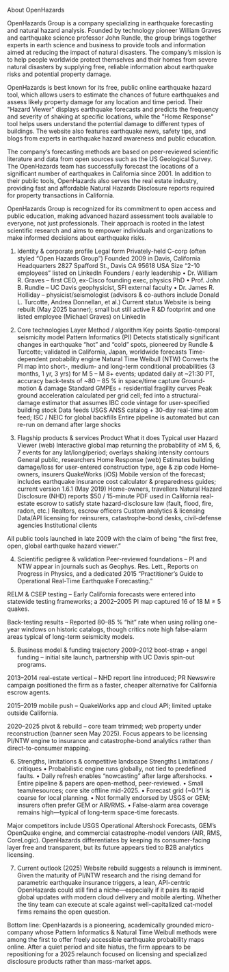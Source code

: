 About OpenHazards

OpenHazards Group is a company specializing in earthquake forecasting and natural hazard analysis. Founded by technology pioneer William Graves and earthquake science professor John Rundle, the group brings together experts in earth science and business to provide tools and information aimed at reducing the impact of natural disasters. The company’s mission is to help people worldwide protect themselves and their homes from severe natural disasters by supplying free, reliable information about earthquake risks and potential property damage.

OpenHazards is best known for its free, public online earthquake hazard tool, which allows users to estimate the chances of future earthquakes and assess likely property damage for any location and time period. Their "Hazard Viewer" displays earthquake forecasts and predicts the frequency and severity of shaking at specific locations, while the "Home Response" tool helps users understand the potential damage to different types of buildings. The website also features earthquake news, safety tips, and blogs from experts in earthquake hazard awareness and public education.

The company’s forecasting methods are based on peer-reviewed scientific literature and data from open sources such as the US Geological Survey. The OpenHazards team has successfully forecast the locations of a significant number of earthquakes in California since 2001. In addition to their public tools, OpenHazards also serves the real estate industry, providing fast and affordable Natural Hazards Disclosure reports required for property transactions in California.

OpenHazards Group is recognized for its commitment to open access and public education, making advanced hazard assessment tools available to everyone, not just professionals. Their approach is rooted in the latest scientific research and aims to empower individuals and organizations to make informed decisions about earthquake risks.

1. Identity & corporate profile
   Legal form Privately-held C-corp (often styled “Open Hazards Group”)
   Founded 2009 in Davis, California
   Headquarters 2827 Spafford St., Davis CA 95618 USA
   Size “2-10 employees” listed on LinkedIn
   Founders / early leadership • Dr. William R. Graves – first CEO, ex-Cisco founding exec, physics PhD
   • Prof. John B. Rundle – UC Davis geophysicist, SFI external faculty
   • Dr. James R. Holliday – physicist/seismologist
   (advisors & co-authors include Donald L. Turcotte, Andrea Donnellan, et al.)
   Current status Website is being rebuilt (May 2025 banner); small but still active R &D footprint and one listed employee (Michael Graves) on LinkedIn

2. Core technologies
   Layer Method / algorithm Key points
   Spatio-temporal seismicity model Pattern Informatics (PI) Detects statistically significant changes in earthquake “hot” and “cold” spots, pioneered by Rundle & Turcotte; validated in California, Japan, worldwide forecasts
   Time-dependent probability engine Natural Time Weibull (NTW) Converts the PI map into short-, medium- and long-term conditional probabilities (3 months, 1 yr, 3 yrs) for M 5 – M 8+ events; updated daily at ~21:30 PT, accuracy back-tests of ~80 – 85 % in space/time capture
   Ground-motion & damage Standard GMPEs + residential fragility curves Peak ground acceleration calculated per grid cell; fed into a structural-damage estimator that assumes IBC code vintage for user-specified building stock
   Data feeds USGS ANSS catalog + 30-day real-time atom feed; ISC / NEIC for global backfills Entire pipeline is automated but can re-run on demand after large shocks

3. Flagship products & services
   Product What it does Typical user
   Hazard Viewer (web) Interactive global map returning the probability of ≥M 5, 6, 7 events for any lat/long/period; overlays shaking intensity contours General public, researchers
   Home Response (web) Estimates building damage/loss for user-entered construction type, age & zip code Home-owners, insurers
   QuakeWorks (iOS) Mobile version of the forecast; includes earthquake insurance cost calculator & preparedness guides; current version 1.6.1 (May 2019) Home-owners, travellers
   Natural Hazard Disclosure (NHD) reports $50 / 15-minute PDF used in California real-estate escrow to satisfy state hazard-disclosure law (fault, flood, fire, radon, etc.) Realtors, escrow officers
   Custom analytics & licensing Data/API licensing for reinsurers, catastrophe-bond desks, civil-defense agencies Institutional clients

All public tools launched in late 2009 with the claim of being “the first free, open, global earthquake hazard viewer.”

4. Scientific pedigree & validation
   Peer-reviewed foundations – PI and NTW appear in journals such as Geophys. Res. Lett., Reports on Progress in Physics, and a dedicated 2015 “Practitioner’s Guide to Operational Real-Time Earthquake Forecasting.”

RELM & CSEP testing – Early California forecasts were entered into statewide testing frameworks; a 2002–2005 PI map captured 16 of 18 M ≥ 5 quakes.

Back-testing results – Reported 80–85 % “hit” rate when using rolling one-year windows on historic catalogs, though critics note high false-alarm areas typical of long-term seismicity models.

5. Business model & funding trajectory
   2009–2012 boot-strap + angel funding – initial site launch, partnership with UC Davis spin-out programs.

2013–2014 real-estate vertical – NHD report line introduced; PR Newswire campaign positioned the firm as a faster, cheaper alternative for California escrow agents.

2015–2019 mobile push – QuakeWorks app and cloud API; limited uptake outside California.

2020–2025 pivot & rebuild – core team trimmed; web property under reconstruction (banner seen May 2025). Focus appears to be licensing PI/NTW engine to insurance and catastrophe-bond analytics rather than direct-to-consumer mapping.

6. Strengths, limitations & competitive landscape
   Strengths Limitations / critiques
   • Probabilistic engine runs globally, not tied to predefined faults.
   • Daily refresh enables “nowcasting” after large aftershocks.
   • Entire pipeline & papers are open-method, peer-reviewed. • Small team/resources; core site offline mid-2025.
   • Forecast grid (~0.1°) is coarse for local planning.
   • Not formally endorsed by USGS or GEM; insurers often prefer GEM or AIR/RMS.
   • False-alarm area coverage remains high—typical of long-term space-time forecasts.

Major competitors include USGS Operational Aftershock Forecasts, GEM’s OpenQuake engine, and commercial catastrophe-model vendors (AIR, RMS, CoreLogic). OpenHazards differentiates by keeping its consumer-facing layer free and transparent, but its future appears tied to B2B analytics licensing.

7. Current outlook (2025)
   Website rebuild suggests a relaunch is imminent. Given the maturity of PI/NTW research and the rising demand for parametric earthquake insurance triggers, a lean, API-centric OpenHazards could still find a niche—especially if it pairs its rapid global updates with modern cloud delivery and mobile alerting. Whether the tiny team can execute at scale against well-capitalized cat-model firms remains the open question.

Bottom line: OpenHazards is a pioneering, academically grounded micro-company whose Pattern Informatics & Natural Time Weibull methods were among the first to offer freely accessible earthquake probability maps online. After a quiet period and site hiatus, the firm appears to be repositioning for a 2025 relaunch focused on licensing and specialized disclosure products rather than mass-market apps.
